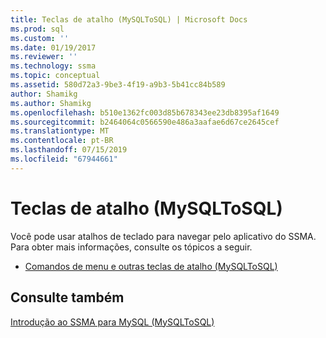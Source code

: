 ```yaml
---
title: Teclas de atalho (MySQLToSQL) | Microsoft Docs
ms.prod: sql
ms.custom: ''
ms.date: 01/19/2017
ms.reviewer: ''
ms.technology: ssma
ms.topic: conceptual
ms.assetid: 580d72a3-9be3-4f19-a9b3-5b41cc84b589
author: Shamikg
ms.author: Shamikg
ms.openlocfilehash: b510e1362fc003d85b678343ee23db8395af1649
ms.sourcegitcommit: b2464064c0566590e486a3aafae6d67ce2645cef
ms.translationtype: MT
ms.contentlocale: pt-BR
ms.lasthandoff: 07/15/2019
ms.locfileid: "67944661"
---
```

# <a name="shortcut-keys-mysqltosql"></a>Teclas de atalho (MySQLToSQL)
Você pode usar atalhos de teclado para navegar pelo aplicativo do SSMA. Para obter mais informações, consulte os tópicos a seguir.  
  
-   [Comandos de menu e outras teclas de atalho &#40;MySQLToSQL&#41;](../../ssma/mysql/menu-commands-and-other-shortcut-keys-mysqltosql.md)  
  
## <a name="see-also"></a>Consulte também  
[Introdução ao SSMA para MySQL &#40;MySQLToSQL&#41;](../../ssma/mysql/getting-started-with-ssma-for-mysql-mysqltosql.md)  
  
